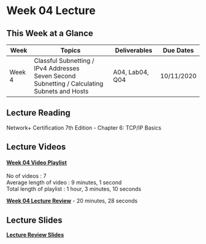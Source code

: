 # Week 04 Lecture

## This Week at a Glance

| Week | Topics |  Deliverables | Due Dates |
| --- | --- | --- | --- |
| Week 4 | Classful Subnetting / IPv4 Addresses <br> Seven Second Subnetting / Calculating Subnets and Hosts |A04, Lab04, Q04| 10/11/2020 |

## Lecture Reading

Network+ Certification 7th Edition - Chapter 6: TCP/IP Basics

## Lecture Videos

#### [Week 04 Video Playlist](https://www.youtube.com/playlist?list=PLuUSWzFVaPpth2dElbZizJ-8Q_1WqJfJY) <br>
No of videos : 7 <br>
Average length of video : 9 minutes, 1 second<br>
Total length of playlist : 1 hour, 3 minutes, 10 seconds<br>

**[Week 04 Lecture Review]()** - 20 minutes, 28 seconds


## Lecture Slides

**[Lecture Review Slides](week04-lecture-notes.pdf)**

